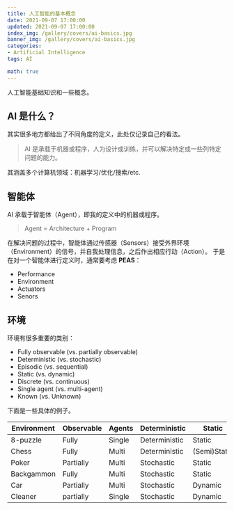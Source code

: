 ```yaml
---
title: 人工智能的基本概念
date: 2021-09-07 17:00:00
updated: 2021-09-07 17:00:00
index_img: /gallery/covers/ai-basics.jpg
banner_img: /gallery/covers/ai-basics.jpg
categories:
- Artificial Intelligence
tags: AI

math: true
---
```


人工智能基础知识和一些概念。

<!-- more -->

## AI 是什么？

其实很多地方都给出了不同角度的定义，此处仅记录自己的看法。
> AI 是承载于机器或程序，人为设计或训练，并可以解决特定或一些列特定问题的能力。

其涵盖多个计算机领域：机器学习/优化/搜索/etc.

## 智能体

AI 承载于智能体（Agent），即我的定义中的机器或程序。
> Agent = Architecture + Program

在解决问题的过程中，智能体通过传感器（Sensors）接受外界环境（Environment）的信号，并自我处理信息，之后作出相应行动（Action）。
于是在对一个智能体进行定义时，通常要考虑 **PEAS**：
- Performance
- Environment
- Actuators
- Senors

## 环境

环境有很多重要的类别：
- Fully observable (vs. partially observable)
- Deterministic (vs. stochastic)
- Episodic (vs. sequential)
- Static (vs. dynamic)
- Discrete (vs. continuous)
- Single agent (vs. multi-agent)
- Known (vs. Unknown)

下面是一些具体的例子。

| Environment | Observable | Agents | Deterministic | Static       | Discrete   |
| ----------- | ---------- | ------ | ------------- | ------------ | ---------- |
| 8-puzzle    | Fully      | Single | Deterministic | Static       | Discrete   |
| Chess       | Fully      | Multi  | Deterministic | (Semi)Static | Discrete   |
| Poker       | Partially  | Multi  | Stochastic    | Static       | Discrete   |
| Backgammon  | Fully      | Multi  | Stochastic    | Static       | Discrete   |
| Car         | Partially  | Multi  | Stochastic    | Dynamic      | Continuous |
| Cleaner     | partially  | Single | Stochastic    | Dynamic      | Continuous |





